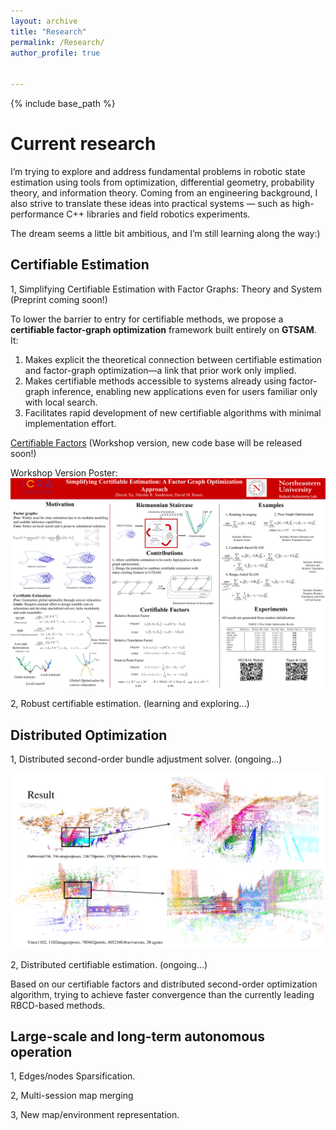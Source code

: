 ```yaml
---
layout: archive
title: "Research"
permalink: /Research/
author_profile: true


---
```


{% include base_path %}

# Current research

I’m trying to explore and address fundamental problems in robotic state estimation using tools from optimization, differential geometry, probability theory, and information theory. Coming from an engineering background, I also strive to translate these ideas into practical systems — such as high-performance C++ libraries and field robotics experiments.

The dream seems a little bit ambitious, and I’m still learning along the way:)

## Certifiable Estimation

1, Simplifying Certifiable Estimation with Factor Graphs: Theory and System (Preprint coming soon!)

To lower the barrier to entry for certifiable methods, we propose a **certifiable factor-graph optimization** framework built entirely on **GTSAM**. It:

1. Makes explicit the theoretical connection between certifiable estimation and factor-graph optimization—a link that prior work only implied.
2. Makes certifiable methods accessible to systems already using factor-graph inference, enabling new applications even for users familiar only with local search.
3. Facilitates rapid development of new certifiable algorithms with minimal implementation effort.

[Certifiable Factors](https://github.com/NEU-RAL/CertifiableFactors) (Workshop version, new code base will be released soon!)

Workshop Version Poster: ![Early Result](../images/ICRA_2025.png)



2, Robust certifiable estimation. (learning and exploring...)



## Distributed Optimization

1, Distributed second-order bundle adjustment solver. (ongoing...)

![Early Result](../images/BAL_20Agents_Simulation.png)



2, Distributed certifiable estimation. (ongoing...)

Based on our certifiable factors and distributed second-order optimization algorithm, trying to achieve faster convergence than the currently leading RBCD-based methods.

## Large-scale and long-term autonomous operation

1, Edges/nodes Sparsification.

2, Multi-session map merging

3, New map/environment representation.

